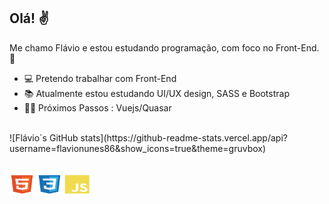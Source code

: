 ## Olá! ✌
Me chamo Flávio e estou estudando programação, com foco no Front-End. 📲

- 💻 Pretendo trabalhar com Front-End
- 📚 Atualmente estou estudando UI/UX design, SASS e Bootstrap
- 🐱‍💻 Próximos Passos : Vuejs/Quasar 

<br>
<div>
 ![Flávio`s GitHub stats](https://github-readme-stats.vercel.app/api?username=flavionunes86&show_icons=true&theme=gruvbox)
</div>
<br>
<div style="display: inline_block"><br>
  <img align="center" alt="HTML" height="30" width="40" src="https://raw.githubusercontent.com/devicons/devicon/master/icons/html5/html5-original.svg">
  <img align="center" alt="CSS" height="30" width="40" src="https://raw.githubusercontent.com/devicons/devicon/master/icons/css3/css3-original.svg">
  <img align="center" alt="Js" height="30" width="40" src="https://raw.githubusercontent.com/devicons/devicon/master/icons/javascript/javascript-plain.svg">
</div>








